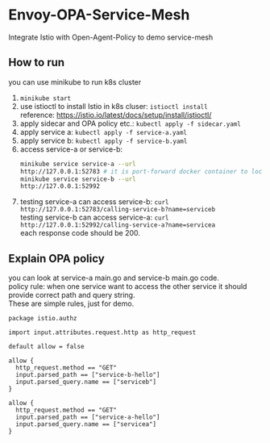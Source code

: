 # Envoy-OPA-Service-Mesh
Integrate Istio with Open-Agent-Policy to demo service-mesh

## How to run
you can use minikube to run k8s cluster
1. `minikube start`
2. use istioctl to install Istio in k8s cluser: `istioctl install`<br>
reference: https://istio.io/latest/docs/setup/install/istioctl/
3. apply sidecar and OPA policy etc.: `kubectl apply -f sidecar.yaml` 
4. apply service a: `kubectl apply -f service-a.yaml`
5. apply service b: `kubectl apply -f service-b.yaml`
6. access service-a or service-b:
   ```bash
   minikube service service-a --url
   http://127.0.0.1:52783 # it is port-forward docker container to localhost
   minikube service service-b --url
   http://127.0.0.1:52992
   ```
7. testing service-a can access service-b: `curl http://127.0.0.1:52783/calling-service-b?name=serviceb` <br>
   testing service-b can access service-a: `curl http://127.0.0.1:52992/calling-service-a?name=servicea` <br>
   each response code should be 200.

## Explain OPA policy
you can look at service-a main.go and service-b main.go code. <br>
policy rule: when one service want to access the other service it should provide correct path and query string. <br>
These are simple rules, just for demo. <br>
```rego
package istio.authz

import input.attributes.request.http as http_request

default allow = false

allow {
  http_request.method == "GET"
  input.parsed_path == ["service-b-hello"]
  input.parsed_query.name == ["serviceb"]
}

allow {
  http_request.method == "GET"
  input.parsed_path == ["service-a-hello"]
  input.parsed_query.name == ["servicea"]
}
```
